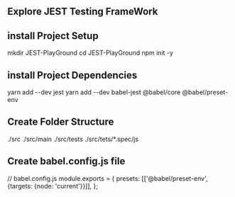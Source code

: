 ## Explore JEST Testing FrameWork

## install Project Setup

mkdir JEST-PlayGround
cd JEST-PlayGround
npm init -y

## install Project Dependencies

yarn add --dev jest
yarn add --dev babel-jest @babel/core @babel/preset-env

## Create Folder Structure

./src
./src/main
./src/tests
./src/tets/\*.spec/js

## Create babel.config.js file

// babel.config.js
module.exports = {
presets: [['@babel/preset-env', {targets: {node: 'current'}}]],
};
